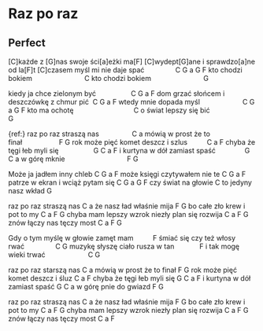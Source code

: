 # Raz po raz
## Perfect


[C]każde z [G]nas swoje ści[a]eżki ma[F]
[C]wydept[G]ane i sprawdzo[a]ne od la[F]t
[C]czasem myśl mi nie daje spać                C G a G F
kto chodzi bokiem                           C
kto chodzi bokiem                           G

kiedy ja chce zielonym być                  C G a F
dom grzać słońcem i deszczówkę z chmur pić  C G a F
wtedy mnie dopada myśl                      C G a G F
kto ma ochotę                               C
o świat lepszy się bić                      G

{ref:} raz po raz straszą nas                 C a
mówią w prost że to finał                   F G
rok może pięć komet deszcz i szlus          C a F
chyba że tęgi łeb myli się                  G C a F
i kurtyna w dół zamiast spaść               G C a
w górę mknie                                F G

Może ja jadłem inny chleb   C G a F
może księgi czytywałem nie te   C G a F
patrze w ekran i wciąż pytam się   C G a G F
czy świat na głowie  C
to jedyny nasz wkład  G

raz po raz straszą nas  C a
że nasz ład właśnie mija   F G
bo całe zło krew i pot to my  C a F G
chyba mam lepszy wzrok niezły plan się rozwija   C a F G
znów łączy nas tęczy most  C a F G

Gdy o tym myślę w głowie zamęt mam          F
śmiać się czy też włosy rwać                C G
muzykę słyszę ciało rusza w tan             F
i tak mogę wieki trwać                      C G

raz po raz starszą nas  C a
mówią w prost że to finał  F G
rok może pięć komet deszcz i śluz  C a F
chyba że tęgi łeb myli się  G C a F
i kurtyna w dół zamiast spaść G C a
w górę pnie do gwiazd  F G

raz po raz straszą nas C a
że nasz ład właśnie mija  F G
bo całe zło krew i pot to my C a F G
chyba mam lepszy wzrok niezły plan się rozwija   C a F G
znów łączy nas tęczy most C a F




